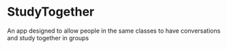 # StudyTogether
An app designed to allow people in the same classes to have conversations and study together in groups
